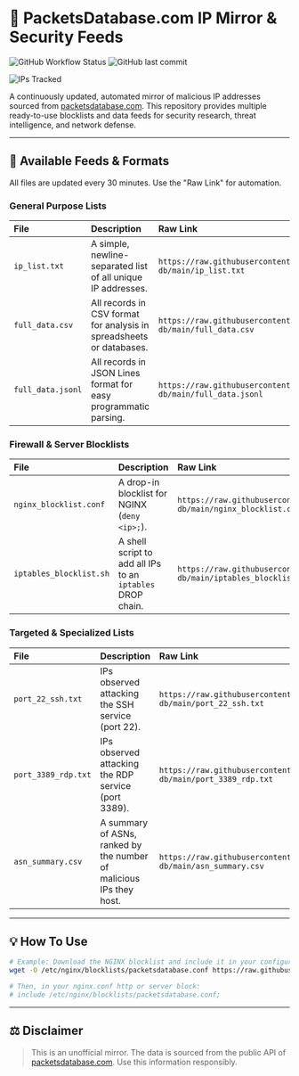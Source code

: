 # 📡 PacketsDatabase.com IP Mirror & Security Feeds

![GitHub Workflow Status](https://img.shields.io/github/actions/workflow/status/BlacKSnowDot0/packetsdatabase-db/update_data.yml?branch=main&style=for-the-badge)
![GitHub last commit](https://img.shields.io/github/last-commit/BlacKSnowDot0/packetsdatabase-db?style=for-the-badge&color=brightgreen)
<!--START_IP_COUNT_BADGE-->
![IPs Tracked](https://img.shields.io/badge/IPs%20Tracked-314996-blue?style=for-the-badge)
<!--END_IP_COUNT_BADGE-->

A continuously updated, automated mirror of malicious IP addresses sourced from [packetsdatabase.com](https://packetsdatabase.com/). This repository provides multiple ready-to-use blocklists and data feeds for security research, threat intelligence, and network defense.

---

## 📂 Available Feeds & Formats

All files are updated every 30 minutes. Use the "Raw Link" for automation.

### General Purpose Lists

| File                               | Description                                                               | Raw Link                                                                                     |
| :--------------------------------- | :------------------------------------------------------------------------ | :------------------------------------------------------------------------------------------- |
| `ip_list.txt`                      | A simple, newline-separated list of all unique IP addresses.              | `https://raw.githubusercontent.com/BlacKSnowDot0/packetsdatabase-db/main/ip_list.txt`                      |
| `full_data.csv`                    | All records in CSV format for analysis in spreadsheets or databases.      | `https://raw.githubusercontent.com/BlacKSnowDot0/packetsdatabase-db/main/full_data.csv`                    |
| `full_data.jsonl`                  | All records in JSON Lines format for easy programmatic parsing.           | `https://raw.githubusercontent.com/BlacKSnowDot0/packetsdatabase-db/main/full_data.jsonl`                  |

### Firewall & Server Blocklists

| File                               | Description                                                               | Raw Link                                                                                     |
| :--------------------------------- | :------------------------------------------------------------------------ | :------------------------------------------------------------------------------------------- |
| `nginx_blocklist.conf`             | A drop-in blocklist for NGINX (`deny <ip>;`).                             | `https://raw.githubusercontent.com/BlacKSnowDot0/packetsdatabase-db/main/nginx_blocklist.conf`             |
| `iptables_blocklist.sh`            | A shell script to add all IPs to an `iptables` DROP chain.                | `https://raw.githubusercontent.com/BlacKSnowDot0/packetsdatabase-db/main/iptables_blocklist.sh`            |

### Targeted & Specialized Lists

| File                               | Description                                                               | Raw Link                                                                                     |
| :--------------------------------- | :------------------------------------------------------------------------ | :------------------------------------------------------------------------------------------- |
| `port_22_ssh.txt`                  | IPs observed attacking the SSH service (port 22).                         | `https://raw.githubusercontent.com/BlacKSnowDot0/packetsdatabase-db/main/port_22_ssh.txt`                  |
| `port_3389_rdp.txt`                | IPs observed attacking the RDP service (port 3389).                       | `https://raw.githubusercontent.com/BlacKSnowDot0/packetsdatabase-db/main/port_3389_rdp.txt`                  |
| `asn_summary.csv`                  | A summary of ASNs, ranked by the number of malicious IPs they host.       | `https://raw.githubusercontent.com/BlacKSnowDot0/packetsdatabase-db/main/asn_summary.csv`                  |

---

## 💡 How To Use

```bash
# Example: Download the NGINX blocklist and include it in your configuration
wget -O /etc/nginx/blocklists/packetsdatabase.conf https://raw.githubusercontent.com/BlacKSnowDot0/packetsdatabase-db/main/nginx_blocklist.conf

# Then, in your nginx.conf http or server block:
# include /etc/nginx/blocklists/packetsdatabase.conf;
```

---

## ⚖️ Disclaimer

> This is an unofficial mirror. The data is sourced from the public API of [packetsdatabase.com](https://packetsdatabase.com/). Use this information responsibly.
